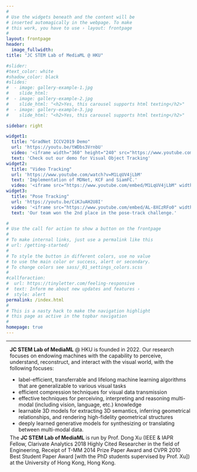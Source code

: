 ```yaml
---
#
# Use the widgets beneath and the content will be
# inserted automagically in the webpage. To make
# this work, you have to use › layout: frontpage
#
layout: frontpage
header:
  image_fullwidth:
title: "JC STEM Lab of MediaML @ HKU"

#slider:
#text_color: white
#shadow_color: black
#slides: 
#  - image: gallery-example-1.jpg
#    slide_html:
#  - image: gallery-example-2.jpg
#    slide_html: "<h2>Yes, this carousel supports html texting</h2>"
#  - image: gallery-example-3.jpg
#    slide_html: "<h2>Yes, this carousel supports html texting</h2>"

sidebar: right

widget1:
  title: "GradNet ICCV2019 Demo"
  url: 'https://youtu.be/tWDbs3VrnbU'
  video: '<iframe width="360" height="240" src="https://www.youtube.com/embed/tWDbs3VrnbU" allow="accelerometer; encrypted-media; gyroscope; picture-in-picture" allowfullscreen style="max-width: 100%; max-height: 150pt;"></iframe>'
  text: 'Check out our demo for Visual Object Tracking'
widget2:
  title: "Video Tracking"
  url: 'https://www.youtube.com/watch?v=M1LqUV4jLbM'
  text: 'Implementation of MDNet, KCF and SiamFC.'
  video: '<iframe src="https://www.youtube.com/embed/M1LqUV4jLbM" width="360" height="240" allow="accelerometer; encrypted-media; gyroscope; picture-in-picture" allowfullscreen style="max-width: 100%; max-height: 150pt;"></iframe>'
widget3:
  title: "Pose Tracking"
  url: 'https://youtu.be/CiKJuAH2U8I'
  video: '<iframe src="https://www.youtube.com/embed/AL-8XCzRFo0" width="360" height="240" allow="accelerometer; encrypted-media; gyroscope; picture-in-picture" allowfullscreen style="max-width: 100%; max-height: 150pt;"></iframe>'
  text: 'Our team won the 2nd place in the pose-track challenge.'

#
# Use the call for action to show a button on the frontpage
#
# To make internal links, just use a permalink like this
# url: /getting-started/
#
# To style the button in different colors, use no value
# to use the main color or success, alert or secondary.
# To change colors see sass/_01_settings_colors.scss
#
#callforaction:
#  url: https://tinyletter.com/feeling-responsive
#  text: Inform me about new updates and features ›
#  style: alert
permalink: /index.html
#
# This is a nasty hack to make the navigation highlight
# this page as active in the topbar navigation
#
homepage: true
---
```





---

<div class="pc" style="margin-left: 2%">
<b>JC STEM Lab of MediaML</b> @ HKU is founded in 2022. Our research focuses on endowing machines with the capability to perceive, understand, reconstruct, and interact with the visual world, with the following focuses:
    <ul style="margin-bottom:5px;"> 
      <li>label-efficient, transferrable and lifelong machine learning algorithms that are generalizable to various visual tasks</li>
      <li>efficient compression techniques for visual data transmission</li>
      <li>effective techniques for perceiving, interpreting and reasoning multi-modal (including vision, language, etc.) knowledge</li>
      <li>learnable 3D models for extracting 3D semantics, inferring geometrical relationships, and rendering high-fidelity geometrical structures</li>
      <li>deeply learned generative models for synthesizing or translating between multi-modal data.</li>
    </ul>
 The <b>JC STEM Lab of MediaML</b> is run by Prof. Dong Xu (IEEE & IAPR Fellow, Clarivate Analytics 2018 Highly Cited Researcher in the field of Engineering, Receipt of T-MM 2014 Prize Paper Award and CVPR 2010 Best Student Paper Award [with the PhD students supervised by Prof. Xu]) at the University of Hong Kong, Hong Kong.
</div>
